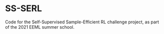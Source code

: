 # SS-SERL
Code for the Self-Supervised Sample-Efficient RL challenge project, as part of the 2021 EEML summer school.
